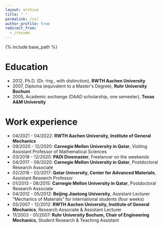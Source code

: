 ```yaml
---
layout: archive
title: " "
permalink: /cv/
author_profile: true
redirect_from:
  - /resume
---
```


{% include base_path %}

Education
======
* 2012, Ph.D. (Dr.-Ing., with distinction), **RWTH Aachen University**
* 2007, Diploma (equivalent to a Master's Degree), **Ruhr University Bochum**
* 2005, Academic exchange (DAAD scholarship, one semester), **Texas A&M University**

Work experience
======
* 04/2021 - 04/2022: **RWTH Aachen University, Institute of General Mechanics**
* 09/2020 - 12/2020: **Carnegie Mellon University in Qatar**, Visiting Assistant Professor of Mathematical Sciences
* 03/2018 - 12/2020: **PADI Divemaster**, Freelancer on the weekends  
* 04/2017 - 08/2020: **Carnegie Mellon University in Qatar**, Postdoctoral Research Associate
* 02/2016 - 02/2017: **Qatar University, Center for Advanced Materials**, Assistant Research Professor
* 01/2013 - 08/2015: **Carnegie Mellon University in Qatar**, Postdoctoral Research Associate
* 04/2012 - 05/2012: **Beijing Jiaotong University**, Assistant Lecturer “Mechanics of Materials” for international students (four weeks)
* 05/2007 - 12/2012: **RWTH Aachen University, Institute of General Mechanics**, Research Associate & Assistant Lecturer
* 11/2003 - 01/2007: **Ruhr University Bochum, Chair of Engineering Mechanics**, Student Research & Teaching Assistant
 

  
